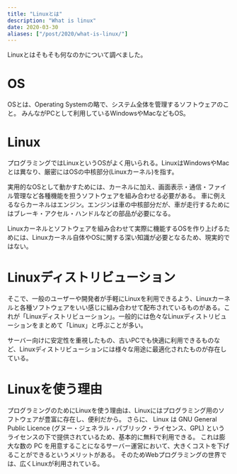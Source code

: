 ```yaml
---
title: "Linuxとは"
description: "What is linux"
date: 2020-03-30
aliases: ["/post/2020/what-is-linux/"]
---
```


Linuxとはそもそも何なのかについて調べました。
<!--more-->
# OS
OSとは、Operating Systemの略で、システム全体を管理するソフトウェアのこと。
みんながPCとして利用しているWindowsやMacなどもOS。

# Linux
プログラミングではLinuxというOSがよく用いられる。LinuxはWindowsやMacとは異なり、厳密にはOSの中核部分(Linuxカーネル)を指す。

実用的なOSとして動かすためには、カーネルに加え、画面表示・通信・ファイル管理など各種機能を担うソフトウェアを組み合わせる必要がある。
車に例えるならカーネルはエンジン。エンジンは車の中核部分だが、車が走行するためにはブレーキ・アクセル・ハンドルなどの部品が必要になる。

Linuxカーネルとソフトウェアを組み合わせて実際に機能するOSを作り上げるためには、Linuxカーネル自体やOSに関する深い知識が必要となるため、現実的ではない。

# Linuxディストリビューション
そこで、一般のユーザーや開発者が手軽にLinuxを利用できるよう、Linuxカーネルと各種ソフトウェアをいい感じに組み合わせて配布されているものがある。これが「Linuxディストリビューション」。一般的には色々なLinuxディストリビューションをまとめて「Linux」と呼ぶことが多い。

サーバー向けに安定性を重視したもの、古いPCでも快適に利用できるものなど、Linuxディストリビューションには様々な用途に最適化されたものが存在している。

# Linuxを使う理由
プログラミングのためにLinuxを使う理由は、Linuxにはプログラミング用のソフトウェアが豊富に存在し、便利だから。
さらに、 Linux は GNU General Public Licence (グヌー・ジェネラル・パブリック・ライセンス、GPL) というライセンスの下で提供されているため、基本的に無料で利用できる。
これは膨大な数の PC を用意することになるサーバー運営において、大きくコストを下げることができるというメリットがある。
そのためWebプログラミングの世界では、広くLinuxが利用されている。
